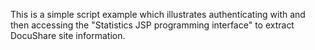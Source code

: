 This is a simple script example which illustrates authenticating with and then accessing the "Statistics JSP programming interface" to extract DocuShare site information.